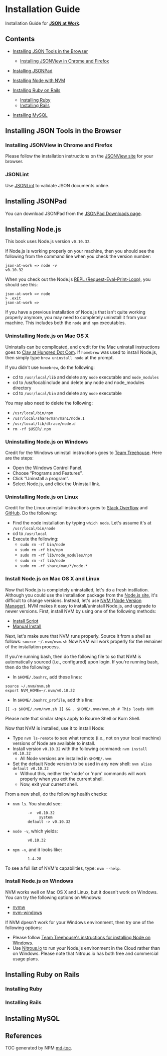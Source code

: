 Installation Guide
==================
Installation Guide for [__JSON at Work__](https://github.com/tmarrs/json-at-work/blob/master/README.md).

## Contents
- [Installing JSON Tools in the Browser](#installing-json-tools-in-the-browser)
  - [Installing JSONView in Chrome and Firefox](#installing-jsonview-in-chrome-and-firefox)

- [Installing JSONPad](#installing-jsonpad)
- [Installing Node with NVM](#installing-node-with-nvm)
- [Installing Ruby on Rails](#installing-ruby-on-rails)
  - [Installing Ruby](#installing-ruby)
  - [Installing Rails](#installing-rails)

- [Installing MySQL](#installing-mysql)

## Installing JSON Tools in the Browser
### Installing JSONView in Chrome and Firefox
Please follow the installation instructions on the [JSONView site](http://jsonview.com/) for your browser.

### JSONLint
Use [JSONLint](http://www.jsonlint.com) to validate JSON documents online.

## Installing JSONPad
You can download JSONPad from the [JSONPad Downloads page]().

## Installing Node.js
This book uses Node.js version ```v0.10.32```.

If Node.js is working properly on your machine, then you should see the following from the command line when you check the version number:

```
json-at-work => node -v
v0.10.32
```

When you check out the Node.js [REPL (Request-Eval-Print-Loop)](https://nodejs.org/api/repl.html), you should see this:

```
json-at-work => node
> .exit
json-at-work =>
```

If you have a previous installation of Node.js that isn't quite working properly anymore, you may need to completely uninstall it from your machine. This includes both the ```node``` and ```npm``` executables.

### Uninstalling Node.js on Mac OS X
Uninstalls can be complicated, and credit for the Mac uninstall instructions goes to [Clay at Hungred Dot Com](http://hungred.com/how-to/completely-removing-nodejs-npm/). If ```homebrew``` was used to install Node.js, then simply type ```brew uninstall node``` at the prompt.

If you didn't use ```homebrew```, do the following:
* cd to ```/usr/local/lib``` and delete any ```node``` executable and ```node_modules```
* cd to /usr/local/include and delete any node and node_modules directory
* cd to ```/usr/local/bin``` and delete any ```node``` executable

You may also need to delete the following:
* ```/usr/local/bin/npm```
* ```/usr/local/share/man/man1/node.1```
* ```/usr/local/lib/dtrace/node.d```
* ```rm -rf $USER/.npm```

### Uninstalling Node.js on Windows
Credit for the Windows uninstall instructions goes to [Team Treehouse](http://blog.teamtreehouse.com/install-node-js-npm-windows). Here are the steps:
* Open the Windows Control Panel.
* Choose “Programs and Features”.
* Click “Uninstall a program”.
* Select Node.js, and click the Uninstall link.

### Uninstalling Node.js on Linux
Credit for the Linux uninstall instructions goes to [Stack Overflow](http://stackoverflow.com/questions/5650169/uninstall-node-js-using-linux-command-line) and [GitHub](https://github.com/joyent/node/issues/4058).
Do the following:
* Find the node installation by typing ```which node```. Let's assume it's at ```/usr/local/bin/node```
* cd to ```/usr/local```
* Execute the following:
  * ```sudo rm -rf bin/node```
  * ```sudo rm -rf bin/npm```
  * ```sudo rm -rf lib/node_modules/npm```
  * ```sudo rm -rf lib/node```
  * ```sudo rm -rf share/man/*/node.*```

### Install Node.js on Mac OS X and Linux
Now that Node.js is completely uninstalled, let's do a fresh instllation. Although you could use the installation package from the [Node.js site](https://nodejs.org/), it's difficult to change versions. Instead, let's use [NVM (Node Version Manager)](https://github.com/creationix/nvm). NVM makes it easy to install/uninstall Node.js, and upgrade to newer versions. First, install NVM by using one of the following methods:
* [Install Script](https://github.com/creationix/nvm#install-script)
* [Manual Install](https://github.com/creationix/nvm#manual-install)

Next, let's make sure that NVM runs properly. Source it from a shell as follows: ```source ~/.nvm/nvm.sh```
Now NVM will work properly for the remainer of the installation process.

If you're running bash, then do the following file to so that NVM is automatically sourced (i.e., configured) upon login. If you're running bash, then do the following:
* In ```$HOME/.bashrc```, add these lines:
```
source ~/.nvm/nvm.sh
export NVM_HOME=~/.nvm/v0.10.32
```
* In ```$HOME/.bashrc_profile```, add this line:
```
[[ -s $HOME/.nvm/nvm.sh ]] && . $HOME/.nvm/nvm.sh # This loads NVM
```

Please note that similar steps apply to Bourne Shell or Korn Shell.

Now that NVM is installed, use it to install Node:
* Type ```nvm ls-remote``` to see what remote (i.e., not on your local machine) versions of Node are available to install.
* Install version ```v0.10.32``` with the following command: ```nvm install v0.10.32```
  * All Node versions are installed in ```$HOME/.nvm```
* Set the default Node version to be used in any new shell: ```nvm alias default v0.10.32```
  * Without this, neither the 'node' or 'npm' commands will work properly when you exit the current shell.
  * Now, exit your current shell.

From a new shell, do the following health checks:
  * ```nvm ls```. You should see:
```
          ->  v0.10.32
               system
          default -> v0.10.32
```
  * ```node -v```, which yields:
```
          v0.10.32
```
  * ```npm -v```, and it looks like:
```
          1.4.28
```

To see a full list of NVM's capabilities, type: ```nvm --help```.


### Install Node.js on Windows
NVM works well on Mac OS X and Linux, but it doesn't work on Windows. You can try the following options on Windows:
* [nvmw](https://github.com/hakobera/nvmw)
* [nvm-windows](https://github.com/coreybutler/nvm-windows)

If NVM dpesn't work for your Windows environment, then try one of the following options:
* Please follow [Team Treehouse's instructions for installing Node on Windows](http://blog.teamtreehouse.com/install-node-js-npm-windows).
* Use [Nitrous.io](https://www.nitrous.io/) to run your Node.js environment in the Cloud rather than on Windows. Please note that Nitrous.io has both free and commercial usage plans.


## Installing Ruby on Rails

### Installing Ruby

### Installing Rails

## Installing MySQL

## References
TOC generated by NPM [md-toc](https://www.npmjs.com/package/md-toc).

